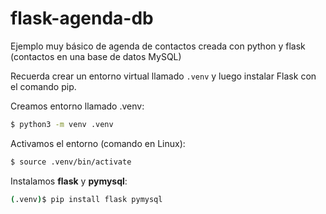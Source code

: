 # flask-agenda-db
Ejemplo muy básico de agenda de contactos creada con python y flask (contactos en una base de datos MySQL)

Recuerda crear un entorno virtual llamado `.venv` y luego instalar Flask con el comando pip.

Creamos entorno llamado .venv:
```bash
$ python3 -m venv .venv
```
Activamos el entorno (comando en Linux):
```bash
$ source .venv/bin/activate
```
Instalamos **flask** y **pymysql**:
```bash
(.venv)$ pip install flask pymysql
```
